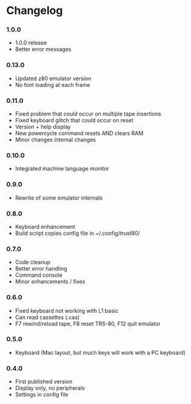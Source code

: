 # Changelog

### 1.0.0

- 1.0.0 release
- Better error messages

### 0.13.0

- Updated z80 emulator version
- No font loading at each frame

### 0.11.0

- Fixed problem that could occur on multiple tape insertions
- Fixed keyboard glitch that could occur on reset
- Version + help display
- New powercycle command resets AND clears RAM
- Minor changes internal changes

### 0.10.0

- Integrated machine language monitor

### 0.9.0

- Rewrite of some emulator internals

### 0.8.0

- Keyboard enhancement
- Build script copies config file in ~/.config/trust80/

### 0.7.0

- Code cleanup
- Better error handling
- Command console
- Minor enhancements / fixes

### 0.6.0

- Fixed keyboard not working with L1 basic
- Can read cassettes (.cas)
- F7 rewind/reload tape, F8 reset TRS-80, F12 quit emulator

### 0.5.0

- Keyboard (Mac layout, but much keys will work with a PC keyboard)

### 0.4.0

- First published version
- Display only, no peripherals
- Settings in config file